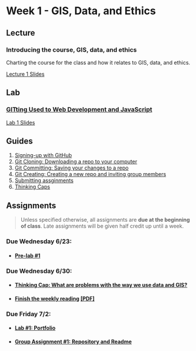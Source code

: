# Week 1 - GIS, Data, and Ethics

## Lecture
### Introducing the course, GIS, data, and ethics
Charting the course for the class and how it relates to GIS, data, and ethics.

[Lecture 1 Slides](./Materials/AA191_SU_W1_Lecture_1.pdf
)

## Lab
### [GITting Used to Web Development and JavaScript](./Lab/readme.md)
[Lab 1 Slides](./Materials/AA191_S_W1_Lab_1.pdf )

## Guides
1. [Signing-up with GitHub](../Guides/github_sign_up.md)
2. [Git Cloning: Downloading a repo to your computer](../Guides/git_cloning.md)
3. [Git Committing: Saving your changes to a repo](../Guides/git_commit.md)
4. [Git Creating: Creating a new repo and inviting group members](../Guides/git_creating.md)
5. [Submitting assginments](../Guides/submit.md)
6. [Thinking Caps](../Guides/thinking_caps.md)
<!-- [Introduction to GIS](./Materials/a_optional_gis.md) -->

## Assignments
> Unless specified otherwise, all assignments are **due at the beginning of class**. Late assignments will be given half credit up until a week.

### Due Wednesday 6/23:
- #### [**Pre-lab #1**](./Materials/1_pre_lab_1.md)

### Due Wednesday 6/30:
- #### [**Thinking Cap: What are problems with the way we use data and GIS?**](./Materials/2_thinking_cap_1.md)
- #### [**Finish the weekly reading**](./Materials/reading.md) [[PDF]](Materials/An_Introduction_to_Critical_Cartography.pdf)

### Due Friday 7/2:
- #### [**Lab #1: Portfolio**](./Lab/lab_assignment.md)
- #### [**Group Assignment #1: Repository and Readme**](./Materials/group_assignment.md)


